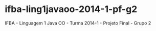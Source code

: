 ifba-ling1javaoo-2014-1-pf-g2
=============================

IFBA - Linguagem 1 Java OO - Turma 2014-1 - Projeto Final - Grupo 2
